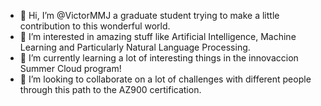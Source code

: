 - 👋 Hi, I’m @VictorMMJ a graduate student trying to make a little contribution to this wonderful world.
- 👀 I’m interested in amazing stuff like Artificial Intelligence, Machine Learning and Particularly Natural Language Processing.
- 🌱 I’m currently learning a lot of interesting things in the innovaccion Summer Cloud program!
- :raising_hand: I’m looking to collaborate on a lot of challenges with different people through this path to the AZ900 certification.

<!---
VictorMMJ/VictorMMJ is a ✨ special ✨ repository because its `README.md` (this file) appears on your GitHub profile.
You can click the Preview link to take a look at your changes.
--->
